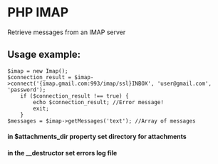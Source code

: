 # PHP IMAP 
Retrieve messages from an IMAP server

## Usage example:
```
$imap = new Imap();
$connection_result = $imap->connect('{imap.gmail.com:993/imap/ssl}INBOX', 'user@gmail.com', 'password');
    if ($connection_result !== true) {
        echo $connection_result; //Error message!
        exit;
    }
$messages = $imap->getMessages('text'); //Array of messages
```
#### in $attachments_dir property set directory for attachments
#### in the __destructor set errors log file
